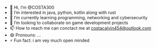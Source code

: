 - 👋 Hi, I’m @COSTA300
- 👀 I’m interested in java, python, kotlin along with rust
- 🌱 I’m currently learning programming, networking and cybersecurity
- 💞️ I’m looking to collaborate on game development projects
- 📫 How to reach me can conctact me at costacalvin454@outlook.com
- 😄 Pronouns: ...
- ⚡ Fun fact: i am vey much open minded

<!---
COSTA300/COSTA300 is a ✨ special ✨ repository because its `README.md` (this file) appears on your GitHub profile.
You can click the Preview link to take a look at your changes.
--->
